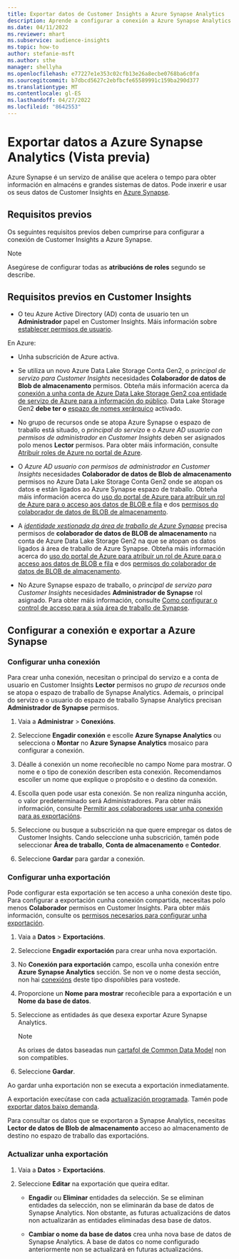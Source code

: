 ```yaml
---
title: Exportar datos de Customer Insights a Azure Synapse Analytics
description: Aprende a configurar a conexión a Azure Synapse Analytics.
ms.date: 04/11/2022
ms.reviewer: mhart
ms.subservice: audience-insights
ms.topic: how-to
author: stefanie-msft
ms.author: sthe
manager: shellyha
ms.openlocfilehash: e77227e1e353c02cfb13e26a8ecbe0768ba6c0fa
ms.sourcegitcommit: b7dbcd5627c2ebfbcfe65589991c159ba290d377
ms.translationtype: MT
ms.contentlocale: gl-ES
ms.lasthandoff: 04/27/2022
ms.locfileid: "8642553"
---
```

# <a name="export-data-to-azure-synapse-analytics-preview"></a>Exportar datos a Azure Synapse Analytics (Vista previa)

Azure Synapse é un servizo de análise que acelera o tempo para obter información en almacéns e grandes sistemas de datos. Pode inxerir e usar os seus datos de Customer Insights en [Azure Synapse](/azure/synapse-analytics/overview-what-is).

## <a name="prerequisites"></a>Requisitos previos

Os seguintes requisitos previos deben cumprirse para configurar a conexión de Customer Insights a Azure Synapse.

> [!NOTE]
> Asegúrese de configurar todas as **atribucións de roles** segundo se describe.  

## <a name="prerequisites-in-customer-insights"></a>Requisitos previos en Customer Insights

* O teu Azure Active Directory (AD) conta de usuario ten un **Administrador** papel en Customer Insights. Máis información sobre [establecer permisos de usuario](permissions.md#assign-roles-and-permissions).

En Azure: 

- Unha subscrición de Azure activa.

- Se utiliza un novo Azure Data Lake Storage Conta Gen2, o *principal de servizo para Customer Insights* necesidades **Colaborador de datos de Blob de almacenamento** permisos. Obteña máis información acerca da [conexión a unha conta de Azure Data Lake Storage Gen2 coa entidade de servizo de Azure para a información do público](connect-service-principal.md). Data Lake Storage Gen2 **debe ter o** [espazo de nomes xerárquico](/azure/storage/blobs/data-lake-storage-namespace) activado.

- No grupo de recursos onde se atopa Azure Synapse o espazo de traballo está situado, o *principal do servizo* e o *Azure AD usuario con permisos de administrador en Customer Insights* deben ser asignados polo menos **Lector** permisos. Para obter máis información, consulte [Atribuír roles de Azure no portal de Azure](/azure/role-based-access-control/role-assignments-portal).

- O *Azure AD usuario con permisos de administrador en Customer Insights* necesidades **Colaborador de datos de Blob de almacenamento** permisos no Azure Data Lake Storage Conta Gen2 onde se atopan os datos e están ligados ao Azure Synapse espazo de traballo. Obteña máis información acerca do [uso do portal de Azure para atribuír un rol de Azure para o acceso aos datos de BLOB e fila](/azure/storage/common/storage-auth-aad-rbac-portal) e dos [permisos do colaborador de datos de BLOB de almacenamento](/azure/role-based-access-control/built-in-roles#storage-blob-data-contributor).

- A *[identidade xestionada da área de traballo de Azure Synapse](/azure/synapse-analytics/security/synapse-workspace-managed-identity)* precisa permisos de **colaborador de datos de BLOB de almacenamento** na conta de Azure Data Lake Storage Gen2 na que se atopan os datos ligados á área de traballo de Azure Synapse. Obteña máis información acerca do [uso do portal de Azure para atribuír un rol de Azure para o acceso aos datos de BLOB e fila](/azure/storage/common/storage-auth-aad-rbac-portal) e dos [permisos do colaborador de datos de BLOB de almacenamento](/azure/role-based-access-control/built-in-roles#storage-blob-data-contributor).

- No Azure Synapse espazo de traballo, o *principal de servizo para Customer Insights* necesidades **Administrador de Synapse** rol asignado. Para obter máis información, consulte [Como configurar o control de acceso para a súa área de traballo de Synapse](/azure/synapse-analytics/security/how-to-set-up-access-control).

## <a name="set-up-the-connection-and-export-to-azure-synapse"></a>Configurar a conexión e exportar a Azure Synapse

### <a name="configure-a-connection"></a>Configurar unha conexión

Para crear unha conexión, necesitan o principal do servizo e a conta de usuario en Customer Insights **Lector** permisos no *grupo de recursos* onde se atopa o espazo de traballo de Synapse Analytics. Ademais, o principal do servizo e o usuario do espazo de traballo Synapse Analytics precisan **Administrador de Synapse** permisos. 

1. Vaia a **Administrar** > **Conexións**.

1. Seleccione **Engadir conexión** e escolle **Azure Synapse Analytics** ou selecciona o **Montar** no **Azure Synapse Analytics** mosaico para configurar a conexión.

1. Déalle á conexión un nome recoñecible no campo Nome para mostrar. O nome e o tipo de conexión describen esta conexión. Recomendamos escoller un nome que explique o propósito e o destino da conexión.

1. Escolla quen pode usar esta conexión. Se non realiza ningunha acción, o valor predeterminado será Administradores. Para obter máis información, consulte [Permitir aos colaboradores usar unha conexión para as exportacións](connections.md#allow-contributors-to-use-a-connection-for-exports).

1. Seleccione ou busque a subscrición na que quere empregar os datos de Customer Insights. Cando seleccione unha subscrición, tamén pode seleccionar **Área de traballo**, **Conta de almacenamento** e **Contedor**.

1. Seleccione **Gardar** para gardar a conexión.

### <a name="configure-an-export"></a>Configurar unha exportación

Pode configurar esta exportación se ten acceso a unha conexión deste tipo. Para configurar a exportación cunha conexión compartida, necesitas polo menos **Colaborador** permisos en Customer Insights. Para obter máis información, consulte os [permisos necesarios para configurar unha exportación](export-destinations.md#set-up-a-new-export).

1. Vaia a **Datos** > **Exportacións**.

1. Seleccione **Engadir exportación** para crear unha nova exportación.

1. No **Conexión para exportación** campo, escolla unha conexión entre **Azure Synapse Analytics** sección. Se non ve o nome desta sección, non hai [conexións](connections.md) deste tipo dispoñibles para vostede.

1. Proporcione un **Nome para mostrar** recoñecible para a exportación e un **Nome da base de datos**.

1. Seleccione as entidades ás que desexa exportar Azure Synapse Analytics.
   > [!NOTE]
   > As orixes de datos baseadas nun [cartafol de Common Data Model](connect-common-data-model.md) non son compatibles.

2. Seleccione **Gardar**.

Ao gardar unha exportación non se executa a exportación inmediatamente.

A exportación execútase con cada [actualización programada](system.md#schedule-tab). Tamén pode [exportar datos baixo demanda](export-destinations.md#run-exports-on-demand).

Para consultar os datos que se exportaron a Synapse Analytics, necesitas **Lector de datos de Blob de almacenamento** acceso ao almacenamento de destino no espazo de traballo das exportacións. 

### <a name="update-an-export"></a>Actualizar unha exportación

1. Vaia a **Datos** > **Exportacións**.

1. Seleccione **Editar** na exportación que queira editar.

   - **Engadir** ou **Eliminar** entidades da selección. Se se eliminan entidades da selección, non se eliminarán da base de datos de Synapse Analytics. Non obstante, as futuras actualizacións de datos non actualizarán as entidades eliminadas desa base de datos.

   - **Cambiar o nome da base de datos** crea unha nova base de datos de Synapse Analytics. A base de datos co nome configurado anteriormente non se actualizará en futuras actualizacións.
